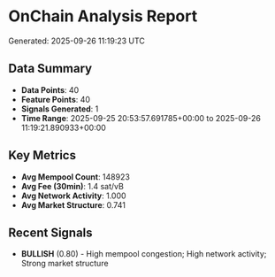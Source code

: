 # OnChain Analysis Report
Generated: 2025-09-26 11:19:23 UTC

## Data Summary
- **Data Points**: 40
- **Feature Points**: 40
- **Signals Generated**: 1
- **Time Range**: 2025-09-25 20:53:57.691785+00:00 to 2025-09-26 11:19:21.890933+00:00

## Key Metrics
- **Avg Mempool Count**: 148923
- **Avg Fee (30min)**: 1.4 sat/vB
- **Avg Network Activity**: 1.000
- **Avg Market Structure**: 0.741

## Recent Signals
- **BULLISH** (0.80) - High mempool congestion; High network activity; Strong market structure
